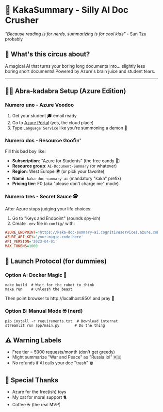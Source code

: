 # 🦄 KakaSummary - Silly AI Doc Crusher

*"Because reading is for nerds, summarizing is for cool kids"* - Sun Tzu probably

## 🎪 What's this circus about?
A magical AI that turns your boring long documents into... slightly less boring short documents! Powered by Azure's brain juice and student tears.

---

## 🧙‍♂️ Abra-kadabra Setup (Azure Edition)

### Numero uno - Azure Voodoo
1. Get your student 🎓 email ready
2. Go to [Azure Portal](https://portal.azure.com) (yes, the cloud place)
3. Type `Language Service` like you're summoning a demon 🔮

### Numero dos - Resource Goofin'
Fill this bad boy like:
- **Subscription**: "Azure for Students" (the free candy 🍭)
- **Resource group**: `AI-Document-Summary` (or whatever)
- **Region**: West Europe 🌍 (or pick your favorite)
- **Name**: `kaka-doc-summary-ai` (mandatory "kaka" prefix)
- **Pricing tier**: F0 (aka "please don't charge me" mode)

### Numero tres - Secret Sauce 🕵️
After Azure stops judging your life choices:
1. Go to "Keys and Endpoint" (sounds spy-ish)
2. Create `.env` file in `config/` with:
```ini
AZURE_ENDPOINT='https://kaka-doc-summary-ai.cognitiveservices.azure.com/'
AZURE_API_KEY='your-magic-code-here'
API_VERSION='2023-04-01'
MAX_TOKENS=1000
```

## 🚀 Launch Protocol (for dummies)
### Option A: Docker Magic 🐳
```
make build  # Wait for the robot to think
make run    # Unleash the beast
```
Then point browser to http://localhost:8501 and pray 🙏

### Option B: Manual Mode 🤓 (nerd)
```
pip install -r requirements.txt  # Download internet
streamlit run app/main.py       # Do the thing
```


## ⚠️ Warning Labels
- Free tier = 5000 requests/month (don't get greedy)
- Might summarize "War and Peace" as "Russia lol" 🇷🇺
- No refunds if AI calls your doc "trash" 🗑️

## 🎉 Special Thanks
- Azure for the free(ish) toys
- My cat for moral support 🐈
- Coffee ☕ (the real MVP)